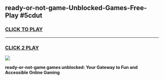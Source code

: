 
## ready-or-not-game-Unblocked-Games-Free-Play #5cdut
<h3>
<a href="https://us.freeplayer.one?title=ready-or-not-game&ref=9M">CLICK TO PLAY</a></h3>
<hr>

<h3>
<a href="https://us.freeplayer.one?title=ready-or-not-game&ref=9M">CLICK 2 PLAY</a>
  
</h3>

<a href="https://us.freeplayer.one?title=ready-or-not-game&ref=9M"><img src="https://clearcache.store/games.png"></a>


**ready-or-not-game games unblocked: Your Gateway to Fun and Accessible Online Gaming**
